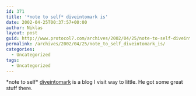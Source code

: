 ```yaml
---
id: 371
title: '*note to self* diveintomark is'
date: 2002-04-25T00:37:57+00:00
author: Niklas
layout: post
guid: http://www.protocol7.com/archives/2002/04/25/note-to-self-diveintomark-is/
permalink: /archives/2002/04/25/note_to_self_diveintomark_is/
categories:
  - Uncategorized
tags:
  - Uncategorized
---
```

<div class='microid-9bb759f45ca342357200f6f4a37d48d078cb4267'>
  <p>
    *note to self* <a href="http://diveintomark.org/">diveintomark</a> is a blog I visit way to little. He got some great stuff there.
  </p>
</div>